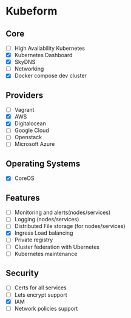 Kubeform
========

Core
--------
- [ ] High Availability Kubernetes
- [x] Kubernetes Dashboard
- [x] SkyDNS
- [ ] Networking
- [x] Docker compose dev cluster

Providers
---------
- [ ] Vagrant
- [x] AWS
- [x] Digitalocean
- [ ] Google Cloud
- [ ] Openstack
- [ ] Microsoft Azure

Operating Systems
-----------------
- [x] CoreOS

Features
--------
- [ ] Monitoring and alerts(nodes/services)
- [ ] Logging (nodes/services)
- [ ] Distributed File storage (for nodes/services)
- [x] Ingress Load balancing
- [ ] Private registry
- [ ] Cluster federation with Ubernetes 
- [ ] Kubernetes maintenance

Security
--------
- [ ] Certs for all services
- [ ] Lets encrypt support
- [x] IAM
- [ ] Network policies support
